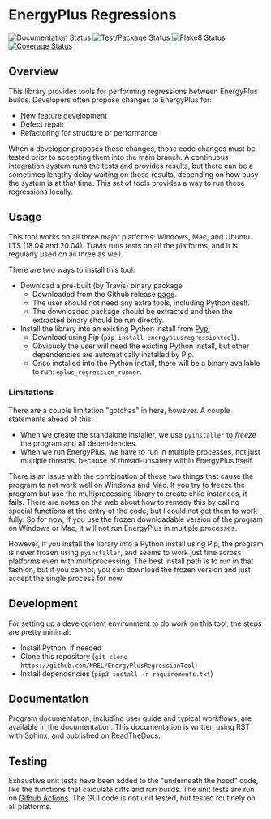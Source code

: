 # EnergyPlus Regressions

[![Documentation Status](https://readthedocs.org/projects/energyplusregressiontool/badge/?version=latest)](https://energyplusregressiontool.readthedocs.io/en/latest/?badge=latest)
[![Test/Package Status](https://img.shields.io/github/workflow/status/NREL/EnergyPlusRegressionTool/Flake8/master?label=flake8)](https://github.com/NREL/EnergyPlusRegressionTool/actions/workflows/flake8.yml)
[![Flake8 Status](https://img.shields.io/github/workflow/status/NREL/EnergyPlusRegressionTool/Build%20Package%20and%20Run%20Tests/master?label=build%2Fpackage)](https://github.com/NREL/EnergyPlusRegressionTool/actions/workflows/build_and_test.yml)
[![Coverage Status](https://coveralls.io/repos/github/NREL/EnergyPlusRegressionTool/badge.svg?branch=master)](https://coveralls.io/github/NREL/EnergyPlusRegressionTool?branch=master)

## Overview

This library provides tools for performing regressions between EnergyPlus builds.
Developers often propose changes to EnergyPlus for:

 - New feature development
 - Defect repair
 - Refactoring for structure or performance

When a developer proposes these changes, those code changes must be tested prior to accepting them into the main branch.
A continuous integration system runs the tests and provides results, but there can be a sometimes lengthy delay waiting on those results, depending on how busy the system is at that time.
This set of tools provides a way to run these regressions locally.

## Usage

This tool works on all three major platforms: Windows, Mac, and Ubuntu LTS (18.04 and 20.04).
Travis runs tests on all the platforms, and it is regularly used on all three as well.

There are two ways to install this tool:
 - Download a pre-built (by Travis) binary package 
   - Downloaded from the Github release [page](https://github.com/NREL/EnergyPlusRegressionTool/releases/latest).
   - The user should not need any extra tools, including Python itself.
   - The downloaded package should be extracted and then the extracted binary should be run directly.
 - Install the library into an existing Python install from [Pypi](https://pypi.org/project/EnergyPlusRegressionTool/1.8.7/) 
   - Download using Pip (`pip install energyplusregressiontool`).
   - Obviously the user will need the existing Python install, but other dependencies are automatically installed by Pip.
   - Once installed into the Python install, there will be a binary available to run: `eplus_regression_runner`. 

### Limitations

There are a couple limitation "gotchas" in here, however.  A couple statements ahead of this:
 - When we create the standalone installer, we use `pyinstaller` to _freeze_ the program and all dependencies.
 - When we run EnergyPlus, we have to run in multiple processes, not just multiple threads, because of thread-unsafety within EnergyPlus itself.
 
There is an issue with the combination of these two things that cause the program to not work well on Windows and Mac.
If you try to freeze the program but use the multiprocessing library to create child instances, it fails.
There are notes on the web about how to remedy this by calling special functions at the entry of the code, but I could not get them to work fully.
So for now, if you use the frozen downloadable version of the program on Windows or Mac, it will not run EnergyPlus in multiple processes.

However, if you install the library into a Python install using Pip, the program is never frozen using `pyinstaller`, and seems to work just fine across platforms even with multiprocessing.
The best install path is to run in that fashion, but if you cannot, you can download the frozen version and just accept the single process for now.

## Development

For setting up a development environment to do _work_ on this tool, the steps are pretty minimal:
 - Install Python, if needed
 - Clone this repository (`git clone https://github.com/NREL/EnergyPlusRegressionTool`)
 - Install dependencies (`pip3 install -r requirements.txt`)

## Documentation

Program documentation, including user guide and typical workflows, are available in the documentation.
This documentation is written using RST with Sphinx, and published on [ReadTheDocs](https://energyplusregressiontool.readthedocs.io/en/latest/).

## Testing

Exhaustive unit tests have been added to the "underneath the hood" code, like the functions that calculate diffs and run builds.
The unit tests are run on [Github Actions](https://github.com/NREL/EnergyPlusRegressionTool/actions).
The GUI code is not unit tested, but tested routinely on all platforms.
